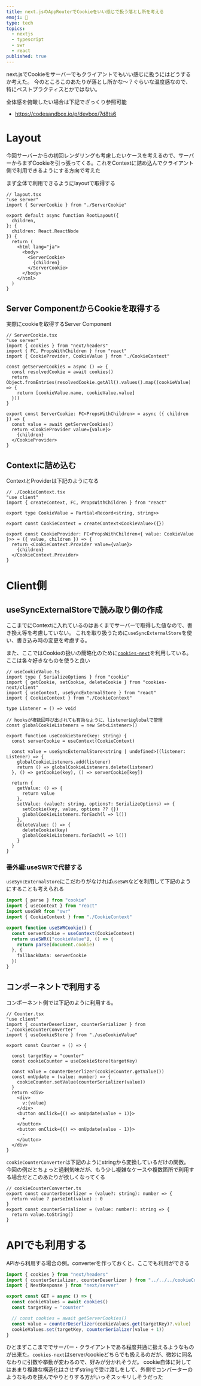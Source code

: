 ```yaml
---
title: next.jsのAppRouterでCookieをいい感じで扱う落とし所を考える
emoji: 🍪
type: tech
topics:
  - nextjs
  - typescript
  - swr
  - react
published: true
---
```


next.jsでCookieをサーバーでもクライアントでもいい感じに扱うにはどうするか考えた。
今のところこのあたりが落とし所かな〜？ぐらいな温度感なので、特にベストプラクティスとかではない。

全体感を俯瞰したい場合は下記でざっくり参照可能
* https://codesandbox.io/p/devbox/7d8ts6

# Layout
今回サーバーからの初回レンダリングも考慮したいケースを考えるので、サーバーからまずCookieを引っ張ってくる。これをContextに詰め込んでクライアント側で利用できるようにする方向で考えた


まず全体で利用できるようにlayoutで取得する

```tsx
// layout.tsx
"use server"
import { ServerCookie } from "./ServerCookie"

export default async function RootLayout({
  children,
}: {
  children: React.ReactNode
}) {
  return (
    <html lang="ja">
      <body>
        <ServerCookie>
          {children}
        </ServerCookie>
      </body>
    </html>
  )
}
```
## Server ComponentからCookieを取得する
実際にcookieを取得するServer Component

```tsx
// ServerCookie.tsx
"use server"
import { cookies } from "next/headers"
import { FC, PropsWithChildren } from "react"
import { CookieProvider, CookieValue } from "./CookieContext"

const getServerCookies = async () => {
  const resolvedCookie = await cookies()
  return Object.fromEntries(resolvedCookie.getAll().values().map((cookieValue) => {
    return [cookieValue.name, cookieValue.value]
  }))
}

export const ServerCookie: FC<PropsWithChildren> = async ({ children }) => {
  const value = await getServerCookies()
  return <CookieProvider value={value}>
    {children}
  </CookieProvider>
}
```

## Contextに詰め込む

ContextとProviderは下記のようになる

```tsx
// ./CookieContext.tsx
"use client"
import { createContext, FC, PropsWithChildren } from "react"

export type CookieValue = Partial<Record<string, string>>

export const CookieContext = createContext<CookieValue>({})

export const CookieProvider: FC<PropsWithChildren<{ value: CookieValue }>> = ({ value, children }) => {
  return <CookieContext.Provider value={value}>
    {children}
  </CookieContext.Provider>
}
```

# Client側

## useSyncExternalStoreで読み取り側の作成

ここまでにContextに入れているのはあくまでサーバーで取得した値なので、書き換え等を考慮していない。
これを取り扱うために`useSyncExternalStore`を使い、書き込み時の変更を考慮する。

また、ここではCookieの扱いの簡略化のために[`cookies-next`](https://www.npmjs.com/package/cookies-next)を利用している。ここは各々好きなものを使うと良い

```tsx
// useCookieValue.ts
import type { SerializeOptions } from "cookie"
import { getCookie, setCookie, deleteCookie } from "cookies-next/client"
import { useContext, useSyncExternalStore } from "react"
import { CookieContext } from "./CookieContext"

type Listener = () => void

// hooksが複数回呼び出されても有効なように、listenerはglobalで管理
const globalCookieListeners = new Set<Listener>()

export function useCookieStore(key: string) {
  const serverCookie = useContext(CookieContext)

  const value = useSyncExternalStore<string | undefined>((listener: Listener) => {
    globalCookieListeners.add(listener)
    return () => globalCookieListeners.delete(listener)
  }, () => getCookie(key), () => serverCookie[key])

  return {
    getValue: () => {
      return value
    },
    setValue: (value?: string, options?: SerializeOptions) => {
      setCookie(key, value, options ?? {})
      globalCookieListeners.forEach(l => l())
    },
    deleteValue: () => {
      deleteCookie(key)
      globalCookieListeners.forEach(l => l())
    }
  }
}
```

### 番外編:useSWRで代替する

`useSyncExternalStore`にこだわりがなければ`useSWR`などを利用して下記のようにすることも考えられる

```ts
import { parse } from "cookie"
import { useContext } from "react"
import useSWR from "swr"
import { CookieContext } from "./CookieContext"

export function useSWRCookie() {
  const serverCookie = useContext(CookieContext)
  return useSWR(["cookieValue"], () => {
    return parse(document.cookie)
  }, {
    fallbackData: serverCookie
  })
}
```

## コンポーネントで利用する

コンポーネント側では下記のように利用する。

```tsx
// Counter.tsx
"use client"
import { counterDeserlizer, counterSerializer } from "./cookieCounterConverter"
import { useCookieStore } from "./useCookieValue"

export const Counter = () => {

  const targetKey = "counter"
  const cookieCounter = useCookieStore(targetKey)

  const value = counterDeserlizer(cookieCounter.getValue())
  const onUpdate = (value: number) => {
    cookieCounter.setValue(counterSerializer(value))
  }
  return <div>
    <div>
      v:{value}
    </div>
    <button onClick={() => onUpdate(value + 1)}>
      +
    </button>
    <button onClick={() => onUpdate(value - 1)}>
      -
    </button>
  </div>
}
```

`cookieCounterConverter`は下記のようにstringから変換しているだけの関数。
今回の例だとちょっと過剰気味だが、もう少し複雑なケースや複数箇所で利用する場合だとこのあたりが欲しくなってくる

```tsx
// cookieCounterConverter.ts
export const counterDeserlizer = (value?: string): number => {
  return value ? parseInt(value) : 0
}
export const counterSerializer = (value: number): string => {
  return value.toString()
}
```

# APIでも利用する

APIから利用する場合の例。converterを作っておくと、ここでも利用ができる

```ts
import { cookies } from "next/headers"
import { counterSerializer, counterDeserlizer } from "../../../cookieCounterConverter"
import { NextResponse } from "next/server"

export const GET = async () => {
  const cookieValues = await cookies()
  const targetKey = "counter"

  // const cookies = await getServerCookies()
  const value = counterDeserlizer(cookieValues.get(targetKey)?.value)
  cookieValues.set(targetKey, counterSerializer(value + 1))
}
```

ひとまずここまででサーバー・クライアントである程度共通に扱えるようなものが出来た。`cookies-next`はserver/cookieどちらでも扱えるのだが、微妙に同名なわりに引数や挙動が変わるので、好みが分かれそうだ。
cookie自体に対してはあまり複雑な構造化はさせずstringで受け渡しをして、外側でコンバーターのようなものを挟んでやりとりする方がいっそスッキリしそうだった